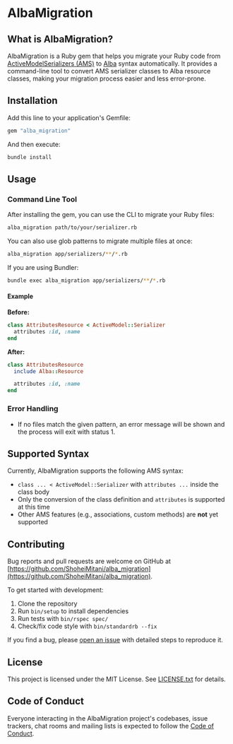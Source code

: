 # AlbaMigration

## What is AlbaMigration?
AlbaMigration is a Ruby gem that helps you migrate your Ruby code from [ActiveModelSerializers (AMS)](https://github.com/rails-api/active_model_serializers) to [Alba](https://github.com/okuramasafumi/alba) syntax automatically. It provides a command-line tool to convert AMS serializer classes to Alba resource classes, making your migration process easier and less error-prone.

## Installation

Add this line to your application's Gemfile:

```ruby
gem "alba_migration"
```

And then execute:

```bash
bundle install
```

## Usage

### Command Line Tool

After installing the gem, you can use the CLI to migrate your Ruby files:

```bash
alba_migration path/to/your/serializer.rb
```

You can also use glob patterns to migrate multiple files at once:

```bash
alba_migration app/serializers/**/*.rb
```

If you are using Bundler:

```bash
bundle exec alba_migration app/serializers/**/*.rb
```

#### Example

**Before:**
```ruby
class AttributesResource < ActiveModel::Serializer
  attributes :id, :name
end
```

**After:**
```ruby
class AttributesResource
  include Alba::Resource

  attributes :id, :name
end
```

### Error Handling
- If no files match the given pattern, an error message will be shown and the process will exit with status 1.

## Supported Syntax
Currently, AlbaMigration supports the following AMS syntax:
- `class ... < ActiveModel::Serializer` with `attributes ...` inside the class body
- Only the conversion of the class definition and `attributes` is supported at this time
- Other AMS features (e.g., associations, custom methods) are **not** yet supported

## Contributing

Bug reports and pull requests are welcome on GitHub at [https://github.com/ShoheiMitani/alba_migration](https://github.com/ShoheiMitani/alba_migration).

To get started with development:

1. Clone the repository
2. Run `bin/setup` to install dependencies
3. Run tests with `bin/rspec spec/`
4. Check/fix code style with `bin/standardrb --fix`

If you find a bug, please [open an issue](https://github.com/ShoheiMitani/alba_migration/issues) with detailed steps to reproduce it.

## License

This project is licensed under the MIT License. See [LICENSE.txt](LICENSE.txt) for details.

## Code of Conduct

Everyone interacting in the AlbaMigration project's codebases, issue trackers, chat rooms and mailing lists is expected to follow the [Code of Conduct](CODE_OF_CONDUCT.md).
